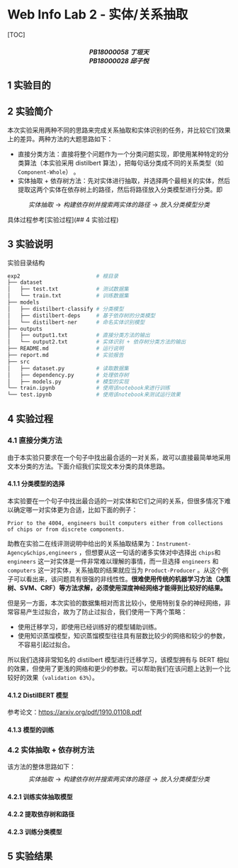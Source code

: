 # Web Info Lab 2 - 实体/关系抽取

[TOC]

<center><h5>PB18000058 丁垣天<br/> PB18000028 邱子悦</h5></center>

## 1 实验目的

## 2 实验简介

本次实验采用两种不同的思路来完成关系抽取和实体识别的任务，并比较它们效果上的差异。两种方法的大题思路如下：

* 直接分类方法：直接将整个问题作为一个分类问题实现，即使用某种特定的分类算法（本实验采用 distilbert 算法），把每句话分类成不同的关系类型（如 `Component-Whole`） 。
* 实体抽取 + 依存树方法：先对实体进行抽取，并选择两个最相关的实体，然后提取这两个实体在依存树上的路径，然后将路径放入分类模型进行分类。即

$$
实体抽取 \to 构建依存树并搜索两实体的路径 \to 放入分类模型分类
$$

具体过程参考[实验过程](## 4 实验过程)

## 3 实验说明


实验目录结构

```python
exp2                        # 根目录
├── dataset                
│   ├── test.txt            # 测试数据集
│   └── train.txt           # 训练数据集
├── models                  
│   ├── distilbert-classify # 分类模型
│   ├── distilbert-deps     # 基于依存树的分类模型
│   └── distilbert-ner      # 命名实体识别模型
├── outputs                
│   ├── output1.txt         # 直接分类方法的输出
│   └── output2.txt         # 实体识别 + 依存树分类方法的输出
├── README.md               # 运行说明
├── report.md               # 实验报告
├── src
│   ├── dataset.py          # 读取数据集
│   ├── dependency.py       # 处理依存树
│   ├── models.py           # 模型的实现
└── train.ipynb             # 使用该notebook来进行训练
└── test.ipynb              # 使用该notebook来测试运行效果
```

## 4 实验过程

### 4.1 直接分类方法

由于本实验只要求在一个句子中找出最合适的一对关系，故可以直接最简单地采用文本分类的方法。下面介绍我们实现文本分类的具体思路。

#### 4.1.1 分类模型的选择

本实验要在一个句子中找出最合适的一对实体和它们之间的关系，但很多情况下难以确定哪一对实体更为合适，比如下面的例子：

```
Prior to the 4004, engineers built computers either from collections of chips or from discrete components.
```

助教在实验二在线评测说明中给出的关系抽取结果为：`Instrument-Agency&chips,engineers` ，但想要从这一句话的诸多实体对中选择出 `chips`和`engineers` 这一对实体是一件非常难以理解的事情，而一旦选择 `engineers` 和 `computers` 这一对实体，关系抽取的结果就应当为 `Product-Producer` 。从这个例子可以看出来，该问题具有很强的非线性性。**很难使用传统的机器学习方法（决策树、SVM、CRF）等方法求解，必须使用深度神经网络才能得到比较好的结果。**

但是另一方面，本次实验的数据集相对而言比较小，使用特别复杂的神经网络，非常容易产生过拟合，故为了防止过拟合，我们使用一下两个策略：

* 使用迁移学习，即使用已经训练好的模型辅助训练。
* 使用知识蒸馏模型，知识蒸馏模型往往具有层数比较少的网络和较少的参数，不容易引起过拟合。

所以我们选择非常知名的 distilbert 模型进行迁移学习，该模型拥有与 BERT 相似的效果，但使用了更浅的网络和更少的参数。可以帮助我们在该问题上达到一个比较好的效果（`validation 63%`）。

#### 4.1.2 DistilBERT 模型



参考论文：https://arxiv.org/pdf/1910.01108.pdf

#### 4.1.3 模型的训练



### 4.2 实体抽取 + 依存树方法

该方法的整体思路如下：
$$
实体抽取 \to 构建依存树并搜索两实体的路径 \to 放入分类模型分类
$$

#### 4.2.1 训练实体抽取模型

#### 4.2.2 提取依存树和路径

#### 4.2.3 训练分类模型

## 5 实验结果








